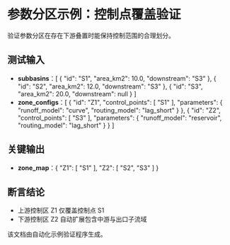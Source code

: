 # 参数分区示例：控制点覆盖验证

验证参数分区在存在下游叠置时能保持控制范围的合理划分。

## 测试输入

- **subbasins**：[
  {
    "id": "S1",
    "area_km2": 10.0,
    "downstream": "S3"
  },
  {
    "id": "S2",
    "area_km2": 12.0,
    "downstream": "S3"
  },
  {
    "id": "S3",
    "area_km2": 20.0,
    "downstream": null
  }
]
- **zone_configs**：[
  {
    "id": "Z1",
    "control_points": [
      "S1"
    ],
    "parameters": {
      "runoff_model": "curve",
      "routing_model": "lag_short"
    }
  },
  {
    "id": "Z2",
    "control_points": [
      "S3"
    ],
    "parameters": {
      "runoff_model": "reservoir",
      "routing_model": "lag_short"
    }
  }
]

## 关键输出

- **zone_map**：{
  "Z1": [
    "S1"
  ],
  "Z2": [
    "S2",
    "S3"
  ]
}

## 断言结论

- 上游控制区 Z1 仅覆盖控制点 S1
- 下游控制区 Z2 自动扩展包含中游与出口子流域

该文档由自动化示例验证程序生成。
